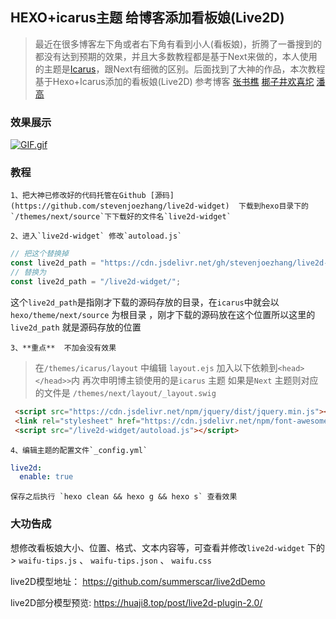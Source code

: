 ## HEXO+icarus主题 给博客添加看板娘(Live2D)

> 最近在很多博客左下角或者右下角有看到小人(看板娘)，折腾了一番搜到的都没有达到预期的效果，并且大多数教程都是基于Next来做的，本人使用的主题是[Icarus](https://github.com/ppoffice/hexo-theme-icarus)，跟Next有细微的区别。后面找到了大神的作品，本次教程基于Hexo+Icarus添加的看板娘(Live2D)  参考博客  [张书樵](https://zhangshuqiao.org/2018-07/%E5%9C%A8%E7%BD%91%E9%A1%B5%E4%B8%AD%E6%B7%BB%E5%8A%A0Live2D%E7%9C%8B%E6%9D%BF%E5%A8%98/)      [梆子井欢喜坨](https://blog.csdn.net/qq_39610915/article/details/90679768)  [潘高](https://www.jianshu.com/p/89440678ee3c)



### 效果展示

[![GIF.gif](http://s1.wailian.download/2020/02/27/GIF.gif)](http://www.wailian.work/image/5sQK9f)



### 教程

	1、把大神已修改好的代码托管在Github [源码](https://github.com/stevenjoezhang/live2d-widget)  下载到hexo目录下的`/themes/next/source`下下载好的文件名`live2d-widget` 
	
	2、进入`live2d-widget` 修改`autoload.js` 

``` js
// 把这个替换掉
const live2d_path = "https://cdn.jsdelivr.net/gh/stevenjoezhang/live2d-widget/";
// 替换为
const live2d_path = "/live2d-widget/";
```

这个`live2d_path`是指刚才下载的源码存放的目录，在`icarus`中就会以`hexo/theme/next/source` 为根目录 ，刚才下载的源码放在这个位置所以这里的`live2d_path` 就是源码存放的位置

	3、**重点**  不加会没有效果

> 在`/themes/icarus/layout` 中编辑 `layout.ejs`  加入以下依赖到`<head></head>>`内 再次申明博主锁使用的是`icarus` 主题 如果是`Next` 主题则对应的文件是 `/themes/next/layout/_layout.swig`

``` html
 <script src="https://cdn.jsdelivr.net/npm/jquery/dist/jquery.min.js"></script>
 <link rel="stylesheet" href="https://cdn.jsdelivr.net/npm/font-awesome/css/font-awesome.min.css"/>
 <script src="/live2d-widget/autoload.js"></script>
```

	4、编辑主题的配置文件`_config.yml` 

``` yaml
live2d:
  enable: true
```

	保存之后执行 `hexo clean && hexo g && hexo s` 查看效果

### 大功告成 

想修改看板娘大小、位置、格式、文本内容等，可查看并修改`live2d-widget` 下的 > `waifu-tips.js` 、 `waifu-tips.json`  、 `waifu.css`

live2D模型地址：
https://github.com/summerscar/live2dDemo

live2D部分模型预览:
https://huaji8.top/post/live2d-plugin-2.0/